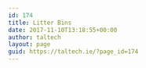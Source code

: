 ```yaml
---
id: 174
title: Litter Bins
date: 2017-11-10T13:18:55+00:00
author: taltech
layout: page
guid: https://taltech.ie/?page_id=174
---
```

